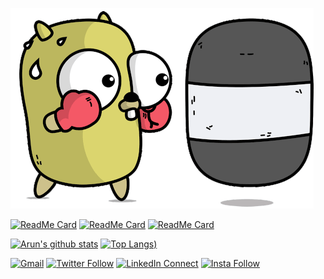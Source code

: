 ![image](https://github.com/arunsri7/arunsri7/blob/master/goGopher.gif)

[![ReadMe Card](https://github-readme-stats.vercel.app/api/pin/?username=arunsri7&repo=farji&theme=dark)](https://github.com/arunsri7/Farji)
[![ReadMe Card](https://github-readme-stats.vercel.app/api/pin/?username=arjunmahishi&repo=sound-saber&theme=dark)](https://github.com/arjunmahishi/sound-saber)
[![ReadMe Card](https://github-readme-stats.vercel.app/api/pin/?username=arunsri7&repo=pushapp&theme=dark)](https://github.com/arunsri7/pushapp)


[![Arun's github stats](https://github-readme-stats.vercel.app/api?username=arunsri7&count_private=true&show_icons=true&theme=dark)]()
[![Top Langs](https://github-readme-stats.vercel.app/api/top-langs/?username=arunsri7&count_private=true&show_icons=true&theme=dark))](https://github.com/arunsri7/github-readme-stats)


[![Gmail](https://img.shields.io/badge/%20-Send%20Mail-black?color=14171A&labelColor=ef5350&logo=gmail&logoColor=ffffff)](mailto:arun.i1997@gmail.com?subject=From%20GitHub&body=Hi,%20there.%20Found%20you%20via%20GitHub%20profile%20README.)
[![Twitter Follow](https://img.shields.io/badge/dynamic/json.svg?color=14171A&labelColor=37474f&logo=twitter&logoColor=4fc3f7&label=&query=%24[0].followers_count&url=https%3A%2F%2Fcdn.syndication.twimg.com%2Fwidgets%2Ffollowbutton%2Finfo.json%3Fscreen_names%3Darunsri7&suffix=%20Followers)](https://twitter.com/arunsri7)
[![LinkedIn Connect](https://img.shields.io/badge/%20-Connect-black?color=14171A&labelColor=212121&logo=linkedin&logoColor=ffffff)](https://www.linkedin.com/in/arun-iyer-412545154/)
[![Insta Follow](https://img.shields.io/badge/%20-Follow-black?color=14171A&labelColor=d81b60&logo=instagram&logoColor=ffffff)](https://www.instagram.com/arun_sri_7/)
[](https://komarev.com/ghpvc/?username=arunsri7)

